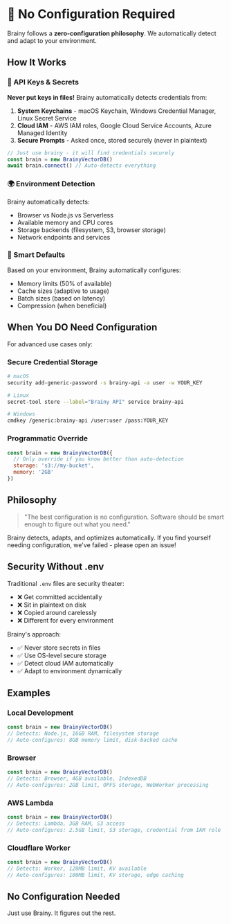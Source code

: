 # 🚫 No Configuration Required

Brainy follows a **zero-configuration philosophy**. We automatically detect and adapt to your environment.

## How It Works

### 🔐 API Keys & Secrets
**Never put keys in files!** Brainy automatically detects credentials from:
1. **System Keychains** - macOS Keychain, Windows Credential Manager, Linux Secret Service
2. **Cloud IAM** - AWS IAM roles, Google Cloud Service Accounts, Azure Managed Identity  
3. **Secure Prompts** - Asked once, stored securely (never in plaintext)

```javascript
// Just use brainy - it will find credentials securely
const brain = new BrainyVectorDB()
await brain.connect() // Auto-detects everything
```

### 🌍 Environment Detection
Brainy automatically detects:
- Browser vs Node.js vs Serverless
- Available memory and CPU cores
- Storage backends (filesystem, S3, browser storage)
- Network endpoints and services

### 🎯 Smart Defaults
Based on your environment, Brainy automatically configures:
- Memory limits (50% of available)
- Cache sizes (adaptive to usage)
- Batch sizes (based on latency)
- Compression (when beneficial)

## When You DO Need Configuration

For advanced use cases only:

### Secure Credential Storage

```bash
# macOS
security add-generic-password -s brainy-api -a user -w YOUR_KEY

# Linux
secret-tool store --label="Brainy API" service brainy-api

# Windows
cmdkey /generic:brainy-api /user:user /pass:YOUR_KEY
```

### Programmatic Override

```javascript
const brain = new BrainyVectorDB({
  // Only override if you know better than auto-detection
  storage: 's3://my-bucket',
  memory: '2GB'
})
```

## Philosophy

> "The best configuration is no configuration. Software should be smart enough to figure out what you need."

Brainy detects, adapts, and optimizes automatically. If you find yourself needing configuration, we've failed - please open an issue!

## Security Without .env

Traditional `.env` files are security theater:
- ❌ Get committed accidentally  
- ❌ Sit in plaintext on disk
- ❌ Copied around carelessly
- ❌ Different for every environment

Brainy's approach:
- ✅ Never store secrets in files
- ✅ Use OS-level secure storage
- ✅ Detect cloud IAM automatically
- ✅ Adapt to environment dynamically

## Examples

### Local Development
```javascript
const brain = new BrainyVectorDB()
// Detects: Node.js, 16GB RAM, filesystem storage
// Auto-configures: 8GB memory limit, disk-backed cache
```

### Browser
```javascript
const brain = new BrainyVectorDB()  
// Detects: Browser, 4GB available, IndexedDB
// Auto-configures: 2GB limit, OPFS storage, WebWorker processing
```

### AWS Lambda
```javascript
const brain = new BrainyVectorDB()
// Detects: Lambda, 3GB RAM, S3 access
// Auto-configures: 2.5GB limit, S3 storage, credential from IAM role
```

### Cloudflare Worker
```javascript
const brain = new BrainyVectorDB()
// Detects: Worker, 128MB limit, KV available
// Auto-configures: 100MB limit, KV storage, edge caching
```

## No Configuration Needed

Just use Brainy. It figures out the rest.